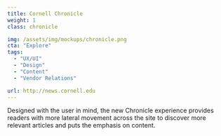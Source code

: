 ```yaml
---
title: Cornell Chronicle
weight: 1
class: chronicle

img: /assets/img/mockups/chronicle.png
cta: "Explore"
tags:
  - "UX/UI"
  - "Design"
  - "Content"
  - "Vendor Relations"

url: http://news.cornell.edu
---
```


Designed with the user in mind, the new Chronicle experience provides readers with more lateral movement across the site to discover more relevant articles and puts the emphasis on content.